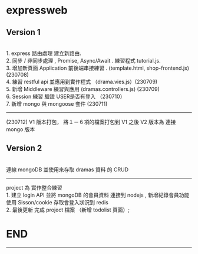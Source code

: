 # expressweb <br/>
<h2> Version 1 </h2> <br/>
1. express 路由處理 建立新路由. <br/>
2. 同步 / 非同步處理 , Promise, Async/Await . 練習程式 tutorial.js. <br/>
3. 增加新頁面 Application 前後端串接練習 . (template.html, shop-frontend.js)  (230708) <br/>
4. 練習 restful api 並應用到實作程式 （drama.vies.js）(230709)<br/>
5. 新增 Middleware 練習與應用 (dramas.controllers.js) (230709)<br/>
6. Session 練習 驗證 USER是否有登入 （230710）</br>
7. 新增 mongo 與 mongoose 套件 (230711)</br>
<hr/> (230712) V1 版本打包， 將１－６項的檔案打包到 V1 之後 V2 版本為 連接 mongo 版本</br>
<h2> Version 2 </h2></br>
連線 mongoDB 並使用來存取 dramas 資料 的 CRUD 
</br>
<hr/> project 為 實作整合練習 </br>
1. 建立 login API 並將 mongoDB 的會員資料 連接到 nodejs , 新增紀錄會員功能 使用 Sisson/cookie 存取會登入狀況到 redis <br/>
2. 最後更新 完成 project 檔案 （新增 todolist 頁面）;<br/>

<h1> END </h1>
<hr/>
